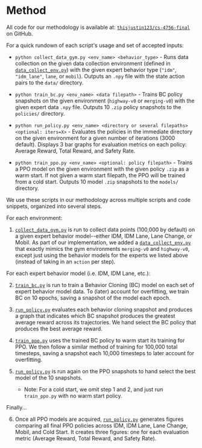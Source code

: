 # Method

All code for our methodology is available at: [`thisjustin123/cs-4756-final`](https://github.com/thisjustin123/cs-4756-final) on GitHub.

For a quick rundown of each script's usage and set of accepted inputs:

* `python collect_data_gym.py <env_name> <behavior_type>` - Runs data collection on the given data collection environment (defined in [`data_collect_env.py`](TODO)) with the given expert behavior type (`"idm"`, `"idm_lane"`, `lane`, or `mobil`). Outputs an `.npy` file with the state action pairs to the `data/` directory.

* `python train_bc.py <env_name> <data filepath>` - Trains BC policy snapshots on the given environment (`highway-v0` or `merging-v0`) with the given expert data `.npy` file. Outputs 10 `.zip` policy snapshots to the `policies/` directory. 

* `python run_policy.py <env_name> <directory or several filepaths> <optional: iters=X>` - Evaluates the policies in the immediate directory on the given environment for a given number of iterations (3000 default). Displays 3 bar graphs for evaluation metrics on each policy: Average Reward, Total Reward, and Safety Rate.

* `python train_ppo.py <env_name> <optional: policy filepath>` - Trains a PPO model on the given environment with the given policy `.zip` as a warm start. If not given a warm start filepath, the PPO will be trained from a cold start. Outputs 10 model `.zip` snapshots to the `models/` directory.

We use these scripts in our methodology across multiple scripts and code snippets, organized into several steps.

For each environment:

1) [`collect_data_gym.py`](TODO) is run to collect data points (100,000 by default) on a given expert behavior model--either IDM, IDM Lane, Lane Change, or Mobil. As part of our implementation, we added a [`data_collect_env.py`](TODO) that exactly mimics the gym environments `merging-v0` and `highway-v0`, except just using the behavior models for the experts we listed above (instead of taking in an `action` per step).

For each expert behavior model (i.e. IDM, IDM Lane, etc.):

2) [`train_bc.py`](TODO) is run to train a Behavior Cloning (BC) model on each set of expert behavior model data. To (later) account for overfitting, we train BC on 10 epochs, saving a snapshot of the model each epoch. 

3) [`run_policy.py`](TODO) evaluates each behavior cloning snapshot and produces a graph that indicates which BC snapshot produces the greatest average reward across its trajectories. We hand select the BC policy that produces the best average reward.

4) [`train_ppo.py`](TODO) uses the trained BC policy to warm start its training for PPO. We then follow a similar method of training for 100,000 total timesteps, saving a snapshot each 10,000 timesteps to later account for overfitting.

5) [`run_policy.py`](TODO) is run again on the PPO snapshots to hand select the best model of the 10 snapshots.

    * Note: For a cold start, we omit step 1 and 2, and just run `train_ppo.py` with no warm start policy.

Finally...

6) Once all PPO models are acquired, [`run_policy.py`](TODO) generates figures comparing all final PPO policies across IDM, IDM Lane, Lane Change, Mobil, and Cold Start. It creates three figures: one for each evaluation metric (Average Reward, Total Reward, and Safety Rate).
